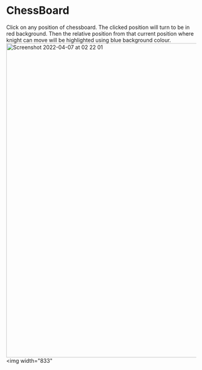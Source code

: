 # ChessBoard

Click on any position of chessboard.
The clicked position will turn to be in red background.
Then the relative position from that current position where knight can move will be highlighted using blue background colour.<img width="833" alt="Screenshot 2022-04-07 at 02 22 01" src="https://user-images.githubusercontent.com/101992298/162068924-4b68ac73-be08-4b15-9339-24c9414903a8.png">
<img width="833" 
